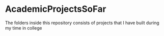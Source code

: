 # AcademicProjectsSoFar
The folders inside this repository consists of projects that I have built during my time in college
